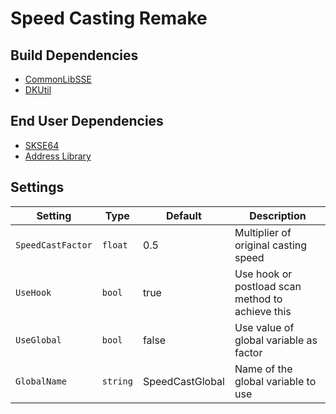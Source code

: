 # Speed Casting Remake

## Build Dependencies
* [CommonLibSSE](https://github.com/Ryan-rsm-McKenzie/CommonLibSSE)
* [DKUtil](https://github.com/gottyduke/DKUtil)

## End User Dependencies
* [SKSE64](https://skse.silverlock.org/)
* [Address Library](https://www.nexusmods.com/skyrimspecialedition/mods/32444)  

## Settings
Setting | Type | Default | Description
--- | --- | --- | ---
`SpeedCastFactor` | `float` | 0.5 | Multiplier of original casting speed
`UseHook` | `bool` | true | Use hook or postload scan method to achieve this
`UseGlobal` | `bool` | false | Use value of global variable as factor
`GlobalName` | `string` | SpeedCastGlobal | Name of the global variable to use